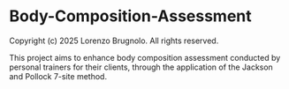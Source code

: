 # Body-Composition-Assessment
Copyright (c) 2025 Lorenzo Brugnolo. All rights reserved.

This project aims to enhance body composition assessment conducted by personal trainers for their clients, through the application of the Jackson and Pollock 7-site method.
